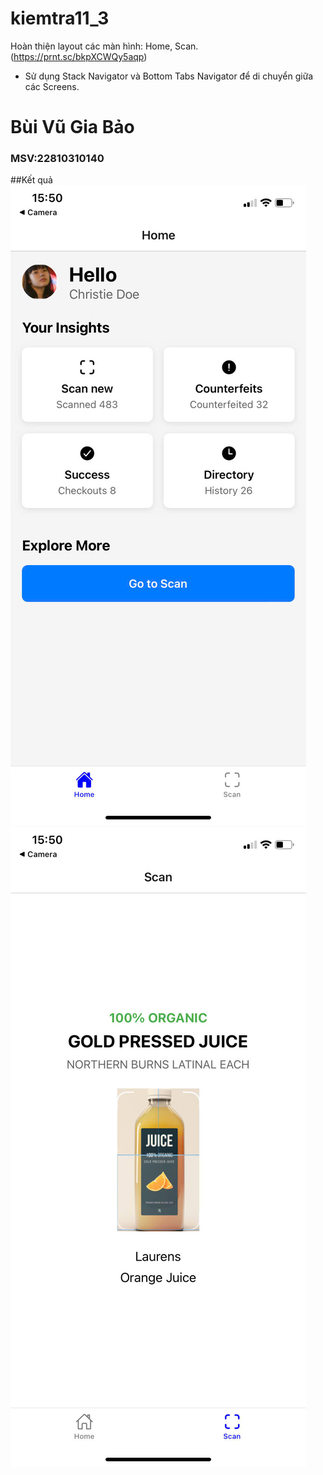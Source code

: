 # kiemtra11_3
Hoàn thiện layout các màn hình: Home, Scan. (https://prnt.sc/bkpXCWQy5aqp)
- Sử dụng Stack Navigator và Bottom Tabs Navigator để di chuyển giữa các Screens.
 # Bùi Vũ Gia Bảo
### MSV:22810310140
##Kết quả
![Hinh anh 01](kt1.jpg)
![Hinh anh 02](kt2.jpg)



 
